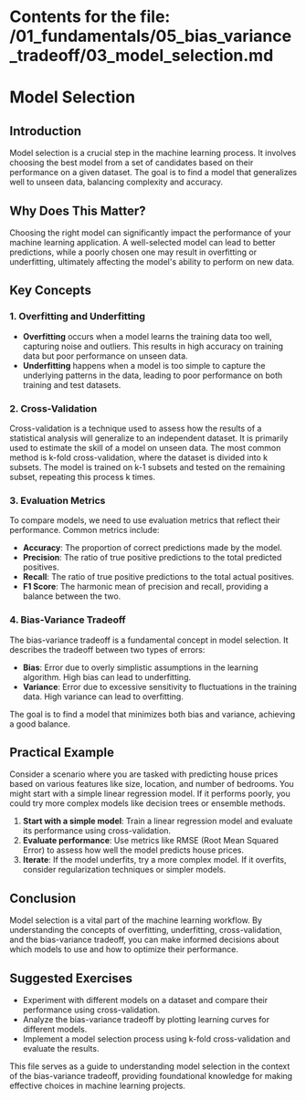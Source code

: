 # Contents for the file: /01_fundamentals/05_bias_variance_tradeoff/03_model_selection.md

# Model Selection

## Introduction
Model selection is a crucial step in the machine learning process. It involves choosing the best model from a set of candidates based on their performance on a given dataset. The goal is to find a model that generalizes well to unseen data, balancing complexity and accuracy.

## Why Does This Matter?
Choosing the right model can significantly impact the performance of your machine learning application. A well-selected model can lead to better predictions, while a poorly chosen one may result in overfitting or underfitting, ultimately affecting the model's ability to perform on new data.

## Key Concepts

### 1. Overfitting and Underfitting
- **Overfitting** occurs when a model learns the training data too well, capturing noise and outliers. This results in high accuracy on training data but poor performance on unseen data.
- **Underfitting** happens when a model is too simple to capture the underlying patterns in the data, leading to poor performance on both training and test datasets.

### 2. Cross-Validation
Cross-validation is a technique used to assess how the results of a statistical analysis will generalize to an independent dataset. It is primarily used to estimate the skill of a model on unseen data. The most common method is k-fold cross-validation, where the dataset is divided into k subsets. The model is trained on k-1 subsets and tested on the remaining subset, repeating this process k times.

### 3. Evaluation Metrics
To compare models, we need to use evaluation metrics that reflect their performance. Common metrics include:
- **Accuracy**: The proportion of correct predictions made by the model.
- **Precision**: The ratio of true positive predictions to the total predicted positives.
- **Recall**: The ratio of true positive predictions to the total actual positives.
- **F1 Score**: The harmonic mean of precision and recall, providing a balance between the two.

### 4. Bias-Variance Tradeoff
The bias-variance tradeoff is a fundamental concept in model selection. It describes the tradeoff between two types of errors:
- **Bias**: Error due to overly simplistic assumptions in the learning algorithm. High bias can lead to underfitting.
- **Variance**: Error due to excessive sensitivity to fluctuations in the training data. High variance can lead to overfitting.

The goal is to find a model that minimizes both bias and variance, achieving a good balance.

## Practical Example
Consider a scenario where you are tasked with predicting house prices based on various features like size, location, and number of bedrooms. You might start with a simple linear regression model. If it performs poorly, you could try more complex models like decision trees or ensemble methods.

1. **Start with a simple model**: Train a linear regression model and evaluate its performance using cross-validation.
2. **Evaluate performance**: Use metrics like RMSE (Root Mean Squared Error) to assess how well the model predicts house prices.
3. **Iterate**: If the model underfits, try a more complex model. If it overfits, consider regularization techniques or simpler models.

## Conclusion
Model selection is a vital part of the machine learning workflow. By understanding the concepts of overfitting, underfitting, cross-validation, and the bias-variance tradeoff, you can make informed decisions about which models to use and how to optimize their performance.

## Suggested Exercises
- Experiment with different models on a dataset and compare their performance using cross-validation.
- Analyze the bias-variance tradeoff by plotting learning curves for different models.
- Implement a model selection process using k-fold cross-validation and evaluate the results.

This file serves as a guide to understanding model selection in the context of the bias-variance tradeoff, providing foundational knowledge for making effective choices in machine learning projects.